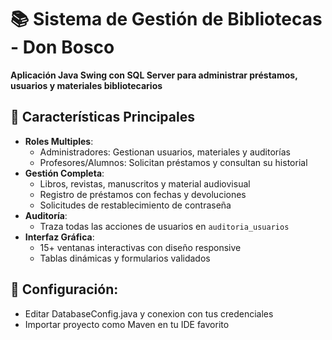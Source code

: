 # 📚 Sistema de Gestión de Bibliotecas - Don Bosco  
**Aplicación Java Swing con SQL Server para administrar préstamos, usuarios y materiales bibliotecarios**

## 🌟 Características Principales  
- **Roles Multiples**:  
  - Administradores: Gestionan usuarios, materiales y auditorías  
  - Profesores/Alumnos: Solicitan préstamos y consultan su historial  
- **Gestión Completa**:  
  - Libros, revistas, manuscritos y material audiovisual  
  - Registro de préstamos con fechas y devoluciones  
  - Solicitudes de restablecimiento de contraseña  
- **Auditoría**:  
  - Traza todas las acciones de usuarios en `auditoria_usuarios`  
- **Interfaz Gráfica**:  
  - 15+ ventanas interactivas con diseño responsive  
  - Tablas dinámicas y formularios validados  

## 🔧 Configuración:
- Editar DatabaseConfig.java y conexion con tus credenciales
- Importar proyecto como Maven en tu IDE favorito
